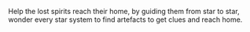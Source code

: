 Help the lost spirits reach their home, by guiding them from star to star, wonder every star system to find artefacts to get clues and reach home.